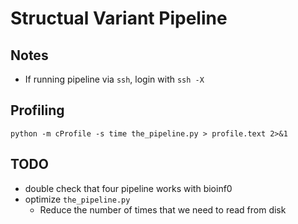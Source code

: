 # Structual Variant Pipeline

## Notes
- If running pipeline via `ssh`, login with `ssh -X`


## Profiling
```
python -m cProfile -s time the_pipeline.py > profile.text 2>&1
```

## TODO
- double check that four pipeline works with bioinf0
- optimize `the_pipeline.py`
    - Reduce the number of times that we need to read from disk

